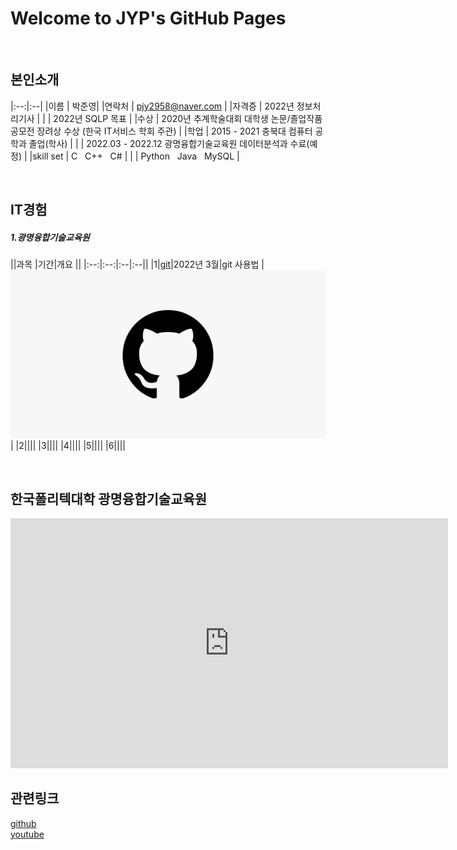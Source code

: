 # Welcome to JYP's GitHub Pages

<br>

## 본인소개

|:--:|:--|
|이름 | 박준영|
|연락처 | pjy2958@naver.com |
|자격증 | 2022년 정보처리기사 |
| | 2022년 SQLP 목표 |
|수상 | 2020년 추계학술대회 대학생 논문/졸업작품 공모전 장려상 수상 (한국 IT서비스 학회 주관) |
|학업 | 2015 - 2021 충북대 컴퓨터 공학과 졸업(학사) |
| | 2022.03 - 2022.12 광명융합기술교육원 데이터분석과 수료(예정) |
|skill set | C &nbsp; C++ &nbsp; C# |
| | Python &nbsp; Java &nbsp; MySQL |

<br>

## IT경험
##### 1.광명융합기술교육원

||과목 |기간|개요 ||
|:--:|:--:|:--|:--||
|1|[git](https://heejinlee-kopo.github.io/subject)|2022년 3월|git 사용법 |<img src="github.png"/>|
|2||||
|3||||
|4||||
|5||||
|6||||

<br>

## 한국폴리텍대학 광명융합기술교육원
<iframe width="700" height="400" src="https://www.youtube.com/embed/fFOt80UcN3g" title="YouTube video player" frameborder="0" allow="accelerometer; autoplay; clipboard-write; encrypted-media; gyroscope; picture-in-picture" allowfullscreen></iframe>

<br>

## 관련링크

[ github](https://github.com/pjy2958)<br>
[ youtube](https://www.youtube.com/channel/UCpBmNYG4q0mHPQbINCo58Mg)
